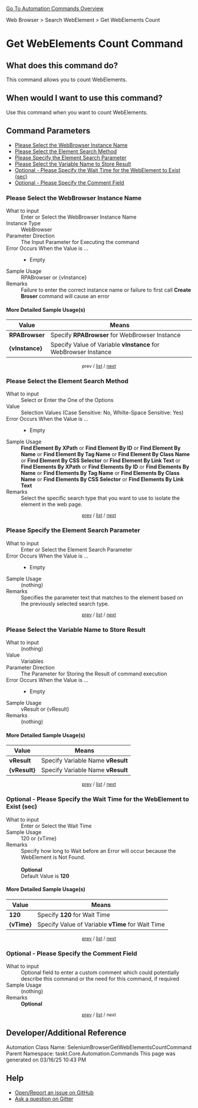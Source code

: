 <!--TITLE: Get WebElements Count Command -->
<!-- SUBTITLE: a command in the Web Browser group. -->
[Go To Automation Commands Overview](/automation-commands.md)


Web Browser &gt; Search WebElement &gt; Get WebElements Count


# Get WebElements Count Command


## What does this command do?
This command allows you to count WebElements.


## When would I want to use this command?
Use this command when you want to count WebElements.


<a id="param_list"></a>
## Command Parameters
- [Please Select the WebBrowser Instance Name](#param_0)
- [Please Select the Element Search Method](#param_1)
- [Please Specify the Element Search Parameter](#param_2)
- [Please Select the Variable Name to Store Result](#param_3)
- [Optional - Please Specify the Wait Time for the WebElement to Exist (sec)](#param_4)
- [Optional - Please Specify the Comment Field](#param_5)


<a id="param_0"></a>
### Please Select the WebBrowser Instance Name


<dl>
<dt>What to input</dt><dd>Enter or Select the WebBrowser Instance Name</dd>
<dt>Instance Type</dt><dd>WebBrowser</dd>
<dt>Parameter Direction</dt><dd>The Input Parameter for Executing the command</dd>
<dt>Error Occurs When the Value is ...</dt><dd><ul>
<li>Empty</li>
</ul></dd>
<dt>Sample Usage</dt><dd>RPABrowser or {vInstance}</dd>
<dt>Remarks</dt><dd>Failure to enter the correct instance name or failure to first call <strong>Create Broser</strong> command will cause an error</dd>
</dl>




#### More Detailed Sample Usage(s)
| Value | Means |
|---|---|
| <strong>RPABrowser</strong> | Specify **RPABrowser** for WebBrowser Instance |
| <strong>{vInstance}</strong> | Specify Value of Variable **vInstance** for WebBrowser Instance |


<div style="font-size: 90%; text-align: center">


prev / [list](#param_list) / [next](#param_1)


</div>


<a id="param_1"></a>
### Please Select the Element Search Method


<dl>
<dt>What to input</dt><dd>Select or Enter the One of the Options</dd>
<dt>Value</dt><dd>Selection Values (Case Sensitive: No, Whilte-Space Sensitive: Yes)</dd>
<dt>Error Occurs When the Value is ...</dt><dd><ul>
<li>Empty</li>
</ul></dd>
<dt>Sample Usage</dt><dd><strong>Find Element By XPath</strong> or  <strong>Find Element By ID</strong> or  <strong>Find Element By Name</strong> or  <strong>Find Element By Tag Name</strong> or  <strong>Find Element By Class Name</strong> or  <strong>Find Element By CSS Selector</strong> or  <strong>Find Element By Link Text</strong> or  <strong>Find Elements By XPath</strong> or  <strong>Find Elements By ID</strong> or  <strong>Find Elements By Name</strong> or  <strong>Find Elements By Tag Name</strong> or  <strong>Find Elements By Class Name</strong> or  <strong>Find Elements By CSS Selector</strong> or  <strong>Find Elements By Link Text</strong></dd>
<dt>Remarks</dt><dd>Select the specific search type that you want to use to isolate the element in the web page.</dd>
</dl>




<div style="font-size: 90%; text-align: center">


[prev](#param_1) / [list](#param_list) / [next](#param_2)


</div>


<a id="param_2"></a>
### Please Specify the Element Search Parameter


<dl>
<dt>What to input</dt><dd>Enter or Select the Element Search Parameter</dd>
<dt>Error Occurs When the Value is ...</dt><dd><ul>
<li>Empty</li>
</ul></dd>
<dt>Sample Usage</dt><dd>(nothing)</dd>
<dt>Remarks</dt><dd>Specifies the parameter text that matches to the element based on the previously selected search type.</dd>
</dl>




<div style="font-size: 90%; text-align: center">


[prev](#param_2) / [list](#param_list) / [next](#param_3)


</div>


<a id="param_3"></a>
### Please Select the Variable Name to Store Result


<dl>
<dt>What to input</dt><dd>(nothing)</dd>
<dt>Value</dt><dd>Variables</dd>
<dt>Parameter Direction</dt><dd>The Parameter for Storing the Result of command execution</dd>
<dt>Error Occurs When the Value is ...</dt><dd><ul>
<li>Empty</li>
</ul></dd>
<dt>Sample Usage</dt><dd>vResult or {vResult}</dd>
<dt>Remarks</dt><dd>(nothing)</dd>
</dl>




#### More Detailed Sample Usage(s)
| Value | Means |
|---|---|
| <strong>vResult</strong> | Specify Variable Name **vResult** |
| <strong>{vResult}</strong> | Specify Variable Name **vResult** |


<div style="font-size: 90%; text-align: center">


[prev](#param_3) / [list](#param_list) / [next](#param_4)


</div>


<a id="param_4"></a>
### Optional - Please Specify the Wait Time for the WebElement to Exist (sec)


<dl>
<dt>What to input</dt><dd>Enter or Select the Wait Time</dd>
<dt>Sample Usage</dt><dd>120 or {vTime}</dd>
<dt>Remarks</dt><dd>Specify how long to Wait before an Error will occur because the WebElement is Not Found.<br><br>
<strong>Optional</strong><br>Default Value is <strong>120</strong></dd>
</dl>




#### More Detailed Sample Usage(s)
| Value | Means |
|---|---|
| <strong>120</strong> | Specify **120** for Wait Time |
| <strong>{vTime}</strong> | Specify Value of Variable **vTime** for Wait Time |


<div style="font-size: 90%; text-align: center">


[prev](#param_4) / [list](#param_list) / [next](#param_5)


</div>


<a id="param_5"></a>
### Optional - Please Specify the Comment Field


<dl>
<dt>What to input</dt><dd>Optional field to enter a custom comment which could potentially describe this command or the need for this command, if required</dd>
<dt>Sample Usage</dt><dd>(nothing)</dd>
<dt>Remarks</dt><dd><strong>Optional</strong><br></dd>
</dl>




<div style="font-size: 90%; text-align: center">


[prev](#param_5) / [list](#param_list) / next


</div>


## Developer/Additional Reference
Automation Class Name: SeleniumBrowserGetWebElementsCountCommand
Parent Namespace: taskt.Core.Automation.Commands
This page was generated on 03/16/25 10:43 PM


## Help
- [Open/Report an issue on GitHub](https://github.com/rcktrncn/taskt/issues/new)
- [Ask a question on Gitter](https://gitter.im/taskt-rpa/Lobby)

